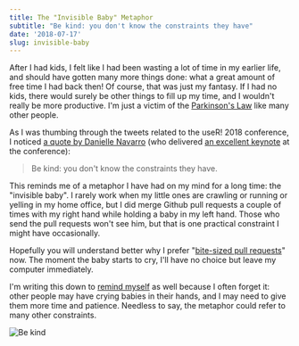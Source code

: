 ```yaml
---
title: The "Invisible Baby" Metaphor
subtitle: "Be kind: you don't know the constraints they have"
date: '2018-07-17'
slug: invisible-baby
---
```


After I had kids, I felt like I had been wasting a lot of time in my earlier life, and should have gotten many more things done: what a great amount of free time I had back then! Of course, that was just my fantasy. If I had no kids, there would surely be other things to fill up my time, and I wouldn't really be more productive. I'm just a victim of the [Parkinson's Law](https://en.wikipedia.org/wiki/Parkinson%27s_law) like many other people.

As I was thumbing through the tweets related to the useR! 2018 conference, I noticed [a quote by Danielle Navarro](https://twitter.com/Sevvandik/status/1017617366912360448) (who delivered [an excellent keynote](https://slides.com/djnavarro/user2018/) at the conference):

> Be kind: you don't know the constraints they have.

This reminds me of a metaphor I have had on my mind for a long time: the "invisible baby". I rarely work when my little ones are crawling or running or yelling in my home office, but I did merge Github pull requests a couple of times with my right hand while holding a baby in my left hand. Those who send the pull requests won't see him, but that is one practical constraint I might have occasionally.

Hopefully you will understand better why I prefer "[bite-sized pull requests](/en/2018/02/bite-sized-pull-requests/)" now. The moment the baby starts to cry, I'll have no choice but leave my computer immediately.

I'm writing this down to [remind myself](https://twitter.com/tjmahr/status/1017415868517683200) as well because I often forget it: other people may have crying babies in their hands, and I may need to give them more time and patience. Needless to say, the metaphor could refer to many other constraints.

![Be kind](https://slides.yihui.org/gif/overhead-bin.gif)
